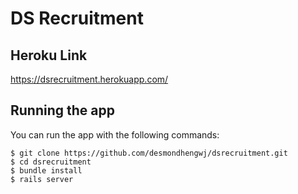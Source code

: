 # DS Recruitment

## Heroku Link
https://dsrecruitment.herokuapp.com/

## Running the app

You can run the app with the following commands:

```
$ git clone https://github.com/desmondhengwj/dsrecruitment.git
$ cd dsrecruitment
$ bundle install
$ rails server
```
